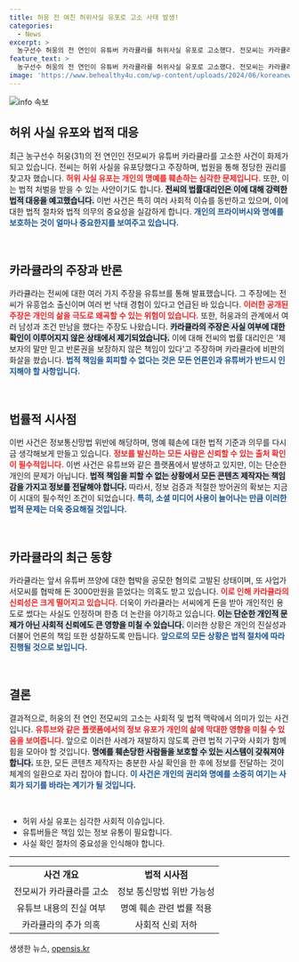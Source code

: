 ```yaml
---
title: 허웅 전 여친 허위사실 유포로 고소 사태 발생!
categories:
  - News
excerpt: >
  농구선수 허웅의 전 연인이 유튜버 카라큘라를 허위사실 유포로 고소했다. 전모씨는 카라큘라가 자신에 대한 허위 주장을 세 차례 반복했다고 주장하며 반박 증거도 제출했다. 카라큘라는 여전히 여러 혐의로 논란의 중심에 서 있다! 클릭해서 자세한 이야기를 확인하세요!
feature_text: >
  농구선수 허웅의 전 연인이 유튜버 카라큘라를 허위사실 유포로 고소했다. 전모씨는 카라큘라가 자신에 대한 허위 주장을 세 차례 반복했다고 주장하며 반박 증거도 제출했다. 카라큘라는 여전히 여러 혐의로 논란의 중심에 서 있다! 클릭해서 자세한 이야기를 확인하세요!
image: 'https://www.behealthy4u.com/wp-content/uploads/2024/06/koreanews.jpg'
---
```


<p><img src="https://www.behealthy4u.com/wp-content/uploads/2024/06/koreanews.jpg" alt="info 속보" /></p>

<h2 data-ke-size="size26">허위 사실 유포와 법적 대응</h2>

<p data-ke-size="size16">최근 농구선수 허웅(31)의 전 연인인 전모씨가 유튜버 카라큘라를 고소한 사건이 화제가 되고 있습니다. 전씨는 허위 사실을 유포당했다고 주장하며, 법원을 통해 정당한 권리를 찾고자 했습니다. <b><span style="color: #ee2323;">허위 사실 유포는 개인의 명예를 훼손하는 심각한 문제입니다.</span></b> 또한, 이는 법적 처벌을 받을 수 있는 사안이기도 합니다. <b><span style="background-color: #21538527;">전씨의 법률대리인은 이에 대해 강력한 법적 대응을 예고했습니다.</span></b> 이번 사건은 특히 여러 사회적 이슈를 동반하고 있으며, 이에 대한 법적 절차와 법적 의무의 중요성을 실감하게 합니다. <b><span style="color: #1a5490;">개인의 프라이버시와 명예를 보호하는 것이 얼마나 중요한지를 보여주고 있습니다.</span></b></p>

<p data-ke-size="size16">&nbsp;</p>

<h2 data-ke-size="size26">카라큘라의 주장과 반론</h2>

<p data-ke-size="size16">카라큘라는 전씨에 대한 여러 가지 주장을 유튜브를 통해 발표했습니다. 그 주장에는 전씨가 유흥업소 출신이며 여러 번 낙태 경험이 있다고 언급된 바 있습니다. <b><span style="color: #ee2323;">이러한 공개된 주장은 개인의 삶을 극도로 왜곡할 수 있는 위험이 있습니다.</span></b> 또한, 허웅과의 관계에서 여러 남성과 조건 만남을 했다는 주장도 나왔습니다. <b><span style="background-color: #21538527;">카라큘라의 주장은 사실 여부에 대한 확인이 이루어지지 않은 상태에서 제기되었습니다.</span></b> 이에 대해 전씨의 법률 대리인은 '제보자의 말만 믿고 반론권을 보장하지 않은 책임이 있다'고 주장하며 카라큘라에 비판의 화살을 쐈습니다. <b><span style="color: #1a5490;">법적 책임을 회피할 수 없다는 것은 모든 언론인과 유튜버가 반드시 인지해야 할 사항입니다.</span></b></p>

<p data-ke-size="size16">&nbsp;</p>

<h2 data-ke-size="size26">법률적 시사점</h2>

<p data-ke-size="size16">이번 사건은 정보통신망법 위반에 해당하며, 명예 훼손에 대한 법적 기준과 의무를 다시금 생각해보게 만들고 있습니다. <b><span style="color: #ee2323;">정보를 발신하는 모든 사람은 신뢰할 수 있는 출처 확인이 필수적입니다.</span></b> 이번 사건은 유튜브와 같은 플랫폼에서 발생하고 있지만, 이는 단순한 개인의 문제가 아닙니다. <b><span style="background-color: #21538527;">법적 책임을 피할 수 없는 상황에서 모든 콘텐츠 제작자는 책임감을 가지고 정보를 전달해야 합니다.</span></b> 따라서, 정보 검증과 적절한 방어권의 확보는 지금 이 시대의 필수적인 조건이 되었습니다. <b><span style="color: #1a5490;">특히, 소셜 미디어 사용이 늘어나는 만큼 이러한 법적 문제는 더욱 중요해질 것입니다.</span></b></p>

<p data-ke-size="size16">&nbsp;</p>

<h2 data-ke-size="size26">카라큘라의 최근 동향</h2>

<p data-ke-size="size16">카라큘라는 앞서 유튜버 쯔양에 대한 협박을 공모한 혐의로 고발된 상태이며, 또 사업가 서모씨를 협박해 돈 3000만원을 뜯었다는 의혹도 받고 있습니다. <b><span style="color: #ee2323;">이로 인해 카라큘라의 신뢰성은 크게 떨어지고 있습니다.</span></b> 더욱이 카라큘라는 서씨에게 돈을 받아 개인적인 용도로 썼다는 사실도 인정하며 한층 더 논란을 야기하고 있습니다. <b><span style="background-color: #21538527;">이는 단순한 개인적 문제가 아닌 사회적 신뢰에도 큰 영향을 미칠 수 있습니다.</span></b> 이러한 상황은 개인의 진실성과 더불어 언론의 책임 또한 성찰하도록 만듭니다. <b><span style="color: #1a5490;">앞으로의 모든 상황은 법적 절차에 따라 진행될 것으로 보입니다.</span></b></p>

<p data-ke-size="size16">&nbsp;</p>

<h2 data-ke-size="size26">결론</h2>

<p data-ke-size="size16">결과적으로, 허웅의 전 연인 전모씨의 고소는 사회적 및 법적 맥락에서 의미가 있는 사건입니다. <b><span style="color: #ee2323;">유튜브와 같은 플랫폼에서의 정보 유포가 개인의 삶에 막대한 영향을 미칠 수 있음을 보여줍니다.</span></b> 앞으로 이러한 사례가 재발하지 않도록 관련 법적 기구와 사회가 함께 힘을 모아야 할 것입니다. <b><span style="background-color: #21538527;">명예를 훼손당한 사람들을 보호할 수 있는 시스템이 갖춰져야 합니다.</span></b> 또한, 모든 콘텐츠 제작자는 충분한 사실 확인을 한 후에 정보를 전달하는 것이 체계의 일환으로 자리 잡아야 합니다. <b><span style="color: #1a5490;">이 사건은 개인의 권리와 명예를 소중히 여기는 사회가 되기를 바라는 계기가 될 것입니다.</span></b></p> 

<p data-ke-size="size16">&nbsp;</p>

<ul>
    <li>허위 사실 유포는 심각한 사회적 이슈입니다.</li>
    <li>유튜버들은 책임 있는 정보 유통이 필요합니다.</li>
    <li>사실 확인 절차의 중요성을 인식해야 합니다.</li>
</ul>

<p data-ke-size="size16"></p>

<hr>

<table>
    <tr>
        <td style="text-align: center; height: 17px;"><b>사건 개요</b></td>
        <td style="text-align: center; height: 17px;"><b>법적 시사점</b></td>
    </tr>
    <tr>
        <td style="text-align: center; height: 17px;">전모씨가 카라큘라를 고소</td>
        <td style="text-align: center; height: 17px;">정보 통신망법 위반 가능성</td>
    </tr>
    <tr>
        <td style="text-align: center; height: 17px;">유튜브 내용의 진실 여부</td>
        <td style="text-align: center; height: 17px;">명예 훼손 관련 법률 적용</td>
    </tr>
    <tr>
        <td style="text-align: center; height: 17px;">카라큘라의 추가 의혹</td>
        <td style="text-align: center; height: 17px;">사회적 신뢰 저하</td>
    </tr>
</table>
생생한 뉴스, <a href="https://opensis.kr" rel="dofollow">opensis.kr</a>


